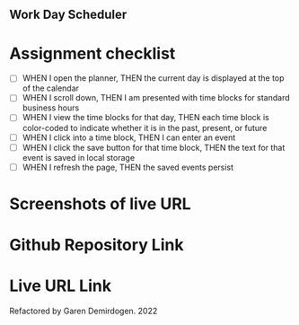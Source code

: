 ## Work Day Scheduler

# Assignment checklist
- [ ] WHEN I open the planner, THEN the current day is displayed at the top of the calendar
- [ ] WHEN I scroll down, THEN I am presented with time blocks for standard business hours
- [ ] WHEN I view the time blocks for that day, THEN each time block is color-coded to indicate whether it is in the past, present, or future
- [ ] WHEN I click into a time block, THEN I can enter an event
- [ ] WHEN I click the save button for that time block, THEN the text for that event is saved in local storage
- [ ] WHEN I refresh the page, THEN the saved events persist

# Screenshots of live URL

# Github Repository Link

# Live URL Link

Refactored by Garen Demirdogen. 2022